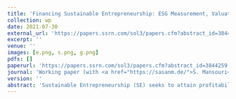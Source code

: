 ```yaml
---
title: 'Financing Sustainable Entrepreneurship: ESG Measurement, Valuation, and Performance'
collection: wp
date: 2021-07-30
external_url: 'https://papers.ssrn.com/sol3/papers.cfm?abstract_id=3844259'
excerpt: ''
venue: ''
images: [e.png, s.png, g.png]
pdfs: []
paperurl: 'https://papers.ssrn.com/sol3/papers.cfm?abstract_id=3844259'
journal: 'Working paper (with <a href="https://sasanm.de/">S. Mansouri</a>)'
version: ''
abstract: 'Sustainable Entrepreneurship (SE) seeks to attain profitability and sustainability goals. A major research gap concerns SE’s economic attractiveness for entrepreneurs and investors. The question is ambiguous because sustainability orientation creates costly constraints, while startups cannot fully appropriate their positive externalities. We relate startups’ Environment, Society, and Governance (ESG) properties obtained from a machine-learning approach (<a href="https://www.sustainableentrepreneurship.org/">www.SustainableEntrepreneurship.org</a>) to SE valuation and performance in token offerings. Startups with salient ESG goals are able to raise financing at more favorable valuations, incentivizing entrepreneurs to adopt ESG goals in the first place. However, their post-funding performance is weaker than in conventional startups, suggesting that investors incur a relative financial loss for backing sustainability-oriented entrepreneurs. Both valuation and post-funding performance are weaker in ESG startups with pre-existing binding constraints.'
---
```


